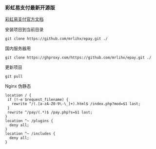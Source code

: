 ### 彩虹易支付最新开源版
[彩虹易支付官方文档](https://www.kancloud.cn/net909/epay/2590520)

安装项目到当前目录
```
git clone https://github.com/mrlihx/epay.git ./
```
国内服务器用
```
git clone https://ghproxy.com/https://github.com/mrlihx/epay.git ./
```
更新项目
```
git pull
```

Nginx 伪静态
```
location / {
 if (!-e $request_filename) {
   rewrite ^/(.[a-zA-Z0-9\-\_]+).html$ /index.php?mod=$1 last;
 }
 rewrite ^/pay/(.*)$ /pay.php?s=$1 last;
}
location ^~ /plugins {
  deny all;
}
location ^~ /includes {
  deny all;
}
```